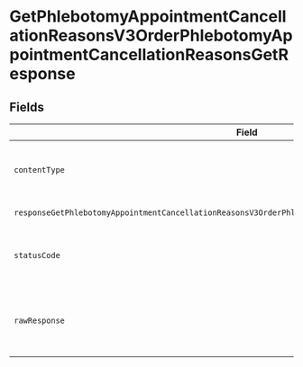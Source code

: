 # GetPhlebotomyAppointmentCancellationReasonsV3OrderPhlebotomyAppointmentCancellationReasonsGetResponse


## Fields

| Field                                                                                                                         | Type                                                                                                                          | Required                                                                                                                      | Description                                                                                                                   |
| ----------------------------------------------------------------------------------------------------------------------------- | ----------------------------------------------------------------------------------------------------------------------------- | ----------------------------------------------------------------------------------------------------------------------------- | ----------------------------------------------------------------------------------------------------------------------------- |
| `contentType`                                                                                                                 | *string*                                                                                                                      | :heavy_check_mark:                                                                                                            | HTTP response content type for this operation                                                                                 |
| `responseGetPhlebotomyAppointmentCancellationReasonsV3OrderPhlebotomyAppointmentCancellationReasonsGet`                       | [shared.ClientFacingAppointmentCancellationReason](../../../sdk/models/shared/clientfacingappointmentcancellationreason.md)[] | :heavy_minus_sign:                                                                                                            | Successful Response                                                                                                           |
| `statusCode`                                                                                                                  | *number*                                                                                                                      | :heavy_check_mark:                                                                                                            | HTTP response status code for this operation                                                                                  |
| `rawResponse`                                                                                                                 | [AxiosResponse](https://axios-http.com/docs/res_schema)                                                                       | :heavy_check_mark:                                                                                                            | Raw HTTP response; suitable for custom response parsing                                                                       |